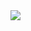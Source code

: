 <div>
<img align=center src="https://github.com/user-attachments/assets/b2af44df-418b-472e-bab8-af754d8c0576">
</div>

